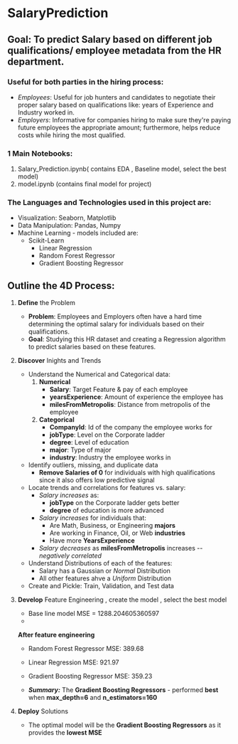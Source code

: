 # SalaryPrediction
## Goal: To predict Salary based on different job qualifications/ employee metadata from the HR department.
### Useful for **both** parties in the hiring process:
- *Employees*: Useful for job hunters and candidates to negotiate their proper salary based on qualifications like: years of Experience and Industry worked in.
- *Employers*: Informative for companies hiring to make sure they're paying future employees the appropriate amount; furthermore, helps reduce costs while hiring the most qualified.

### 1 Main Notebooks:
  1. Salary_Prediction.ipynb( contains EDA , Baseline model, select the best model)
  2. model.ipynb (contains final model for project) 


### The Languages and Technologies used in this project are:
- Visualization: Seaborn, Matplotlib
- Data Manipulation: Pandas, Numpy
- Machine Learning - models included are:
  - Scikit-Learn
    - Linear Regression
    - Random Forest Regressor
    - Gradient Boosting Regressor
  
  
## Outline the 4D Process:
  1. **Define** the Problem
    
      - **Problem**: Employees and Employers often have a hard time determining the optimal salary for individuals based on their qualifications. 
      - **Goal**: Studying this HR dataset and creating a Regression algorithm to predict salaries based on these features.
  2. **Discover** Inights and Trends
    
      - Understand the Numerical and Categorical data:
        1. **Numerical**
            - **Salary**: Target Feature & pay of each employee
            - **yearsExperience**: Amount of experience the employee has
            - **milesFromMetropolis**: Distance from metropolis of the employee
        2. **Categorical**
            - **CompanyId**: Id of the company the employee works for
            - **jobType**: Level on the Corporate ladder
            - **degree**: Level of education
            - **major**: Type of major
            - **industry**: Industry the employee works in
      - Identify outliers, missing, and duplicate data
        - **Remove Salaries of 0** for individuals with high qualifications since it also offers low predictive signal
      - Locate trends and correlations for features vs. salary:
        - *Salary increases* as:
          - **jobType** on the Corporate ladder gets better
          - **degree** of education is more advanced
        - *Salary increases* for individuals that:
          - Are Math, Business, or Engineering **majors**
          - Are working in Finance, Oil, or Web **industries**
          - Have more **YearsExperience**
        - *Salary decreases* as **milesFromMetropolis** increases -- *negatively correlated*
      - Understand Distributions of each of the features:
        - Salary has a Gaussian or *Normal* Distribution
        - All other features ahve a *Uniform* Distribution
      - Create and Pickle: Train, Validation, and Test data
  3. **Develop** Feature Engineering , create the model , select the best model
    
        - Base line model MSE = 1288.204605360597
        - 
       **After feature engineering**
       
        - Random Forest Regressor MSE: 389.68
        - Linear Regression MSE: 921.97
        - Gradient Boosting Regressor MSE: 359.23
     
      - ***Summary:*** The **Gradient Boosting Regressors** - performed **best** when **max_depth=6** and **n_estimators=160**
  
     
  4. **Deploy** Solutions
      - The optimal model will be the **Gradient Boosting Regressors** as it provides the **lowest MSE**

